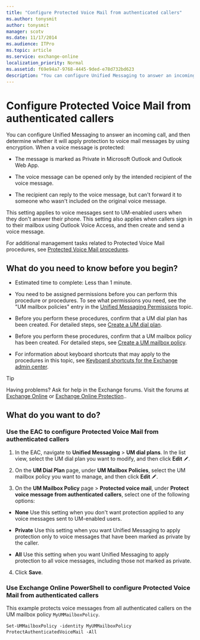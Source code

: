 ```yaml
---
title: "Configure Protected Voice Mail from authenticated callers"
ms.author: tonysmit
author: tonysmit
manager: scotv
ms.date: 11/17/2014
ms.audience: ITPro
ms.topic: article
ms.service: exchange-online
localization_priority: Normal
ms.assetid: f69e94a7-9768-4445-9ded-e78d732bd623
description: "You can configure Unified Messaging to answer an incoming call, and then determine whether it will apply protection to voice mail messages by using encryption. When a voice message is protected:"
---
```


# Configure Protected Voice Mail from authenticated callers

You can configure Unified Messaging to answer an incoming call, and then determine whether it will apply protection to voice mail messages by using encryption. When a voice message is protected:
  
- The message is marked as Private in Microsoft Outlook and Outlook Web App. 
    
- The voice message can be opened only by the intended recipient of the voice message.
    
- The recipient can reply to the voice message, but can't forward it to someone who wasn't included on the original voice message.
    
This setting applies to voice messages sent to UM-enabled users when they don't answer their phone. This setting also applies when callers sign in to their mailbox using Outlook Voice Access, and then create and send a voice message. 
  
For additional management tasks related to Protected Voice Mail procedures, see [Protected Voice Mail procedures](protected-voice-mail-procedures.md).
  
## What do you need to know before you begin?

- Estimated time to complete: Less than 1 minute.
    
- You need to be assigned permissions before you can perform this procedure or procedures. To see what permissions you need, see the "UM mailbox policies" entry in the [Unified Messaging Permissions](https://technet.microsoft.com/library/d326c3bc-8f33-434a-bf02-a83cc26a5498.aspx) topic. 
    
- Before you perform these procedures, confirm that a UM dial plan has been created. For detailed steps, see [Create a UM dial plan](../../voice-mail-unified-messaging/connect-voice-mail-system/create-um-dial-plan.md).
    
- Before you perform these procedures, confirm that a UM mailbox policy has been created. For detailed steps, see [Create a UM mailbox policy](../../voice-mail-unified-messaging/set-up-voice-mail/create-um-mailbox-policy.md).
    
- For information about keyboard shortcuts that may apply to the procedures in this topic, see [Keyboard shortcuts for the Exchange admin center](../../accessibility/keyboard-shortcuts-in-admin-center.md).
    
> [!TIP]
> Having problems? Ask for help in the Exchange forums. Visit the forums at [Exchange Online](https://go.microsoft.com/fwlink/p/?linkId=267542) or [Exchange Online Protection](https://go.microsoft.com/fwlink/p/?linkId=285351).. 
  
## What do you want to do?

### Use the EAC to configure Protected Voice Mail from authenticated callers

1. In the EAC, navigate to **Unified Messaging** \> **UM dial plans**. In the list view, select the UM dial plan you want to modify, and then click **Edit** ![Edit icon](../../media/ITPro_EAC_EditIcon.gif).
    
2. On the **UM Dial Plan** page, under **UM Mailbox Policies**, select the UM mailbox policy you want to manage, and then click **Edit** ![Edit icon](../../media/ITPro_EAC_EditIcon.gif). 
    
3. On the **UM Mailbox Policy** page \> **Protected voice mail**, under **Protect voice message from authenticated callers**, select one of the following options:
    
  - **None** Use this setting when you don't want protection applied to any voice messages sent to UM-enabled users. 
    
  - **Private** Use this setting when you want Unified Messaging to apply protection only to voice messages that have been marked as private by the caller. 
    
  - **All** Use this setting when you want Unified Messaging to apply protection to all voice messages, including those not marked as private. 
    
4. Click **Save**.
    
### Use Exchange Online PowerShell to configure Protected Voice Mail from authenticated callers

This example protects voice messages from all authenticated callers on the UM mailbox policy `MyUMMailboxPolicy`.
  
```
Set-UMMailboxPolicy -identity MyUMMailboxPolicy ProtectAuthenticatedVoiceMail -All
```


